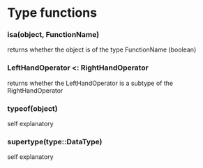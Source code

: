 # Type functions
### isa(object, FunctionName)
returns whether the object is of the type FunctionName (boolean)

### LeftHandOperator <: RightHandOperator
returns whether the LeftHandOperator is a subtype of the RightHandOperator

### typeof(object)
self explanatory

### supertype(type::DataType)
self explanatory